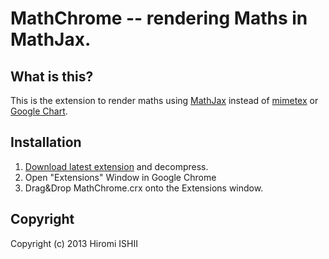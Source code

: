 MathChrome -- rendering Maths in MathJax.
===========================================

What is this?
--------------
This is the extension to render maths using [MathJax](http://www.mathjax.org/) instead of [mimetex](http://www.forkosh.com/mimetex.html) or [Google Chart](https://developers.google.com/chart/).

Installation
------------
1. [Download latest extension](https://github.com/konn/MathChrome/blob/master/MathChrome.crx?raw=true) and decompress.
2. Open "Extensions" Window in Google Chrome
3. Drag&Drop MathChrome.crx onto the Extensions window.

Copyright
---------
Copyright (c) 2013 Hiromi ISHII
